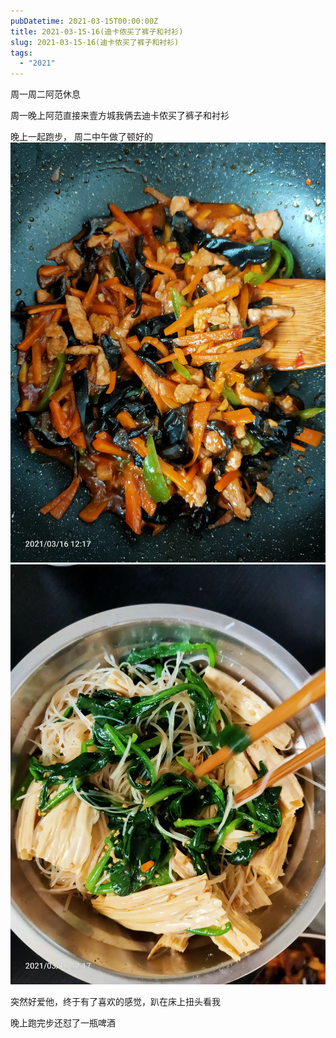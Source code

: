 ```yaml
---
pubDatetime: 2021-03-15T00:00:00Z
title: 2021-03-15-16(迪卡侬买了裤子和衬衫)
slug: 2021-03-15-16(迪卡侬买了裤子和衬衫)
tags:
  - "2021"
---
```


周一周二阿范休息

周一晚上阿范直接来壹方城我俩去迪卡侬买了裤子和衬衫

晚上一起跑步，
周二中午做了顿好的
![](../../img/6904315-b526c7127696c1a0.jpg)
![](../../img/6904315-8281e208b4f998cf.jpg)

突然好爱他，终于有了喜欢的感觉，趴在床上扭头看我

晚上跑完步还怼了一瓶啤酒
